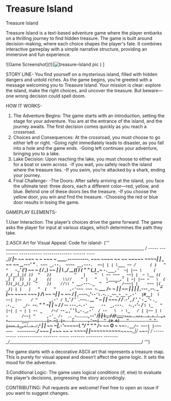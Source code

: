 # Treasure Island
Treasure Island

Treasure Island is a text-based adventure game where the player embarks on a thrilling journey to find hidden treasure. The game is built around decision-making, where each choice shapes the player's fate. It combines interactive gameplay with a simple narrative structure, providing an immersive and fun experience.


![Game Screenshot](![(![treasure-Island  pic](https://github.com/user-attachments/assets/5f76ad03-02f4-45c6-98da-801750ea00f9)
)
]

STORY LINE-
You find yourself on a mysterious island, filled with hidden dangers and untold riches. As the game begins, you’re greeted with a message welcoming you to Treasure Island. Your mission is clear: explore the island, make the right choices, and uncover the treasure. But beware—one wrong decision could spell doom.

HOW IT WORKS-
1. The Adventure Begins:
 The game starts with an introduction, setting the stage for your adventure. You are at the entrance of the island, and the journey awaits. The first decision comes quickly as you reach a crossroad.
2. Choices and Consequences: At the crossroad, you must choose to go either left or right.
   -Going right immediately leads to disaster, as you fall into a hole and the game ends.
   -Going left continues your adventure, bringing you to a lake.
3. Lake Decision: Upon reaching the lake, you must choose to either wait for a boat or swim across.
   -If you wait, you safely reach the island where the treasure lies.
   -If you swim, you’re attacked by a shark, ending your journey.
4. Final Challenge-
   -The Doors:
   After safely arriving at the island, you face the ultimate test: three doors, each a different color—red, yellow, and blue. Behind one of these doors lies the treasure.
   -If you choose the yellow door, you win and find the treasure.
   -Choosing the red or blue door results in losing the game.

GAMEPLAY ELEMENTS-


1.User Interaction: The player’s choices drive the game forward. The game asks the player for input at various stages, which determines the path they take.


2.ASCII Art for Visual Appeal:
Code for island-
(''' ____________________________________________________________________
 / \-----     ---------  -----------     -------------- ------    ----\
 \_/__________________________________________________________________/
 |~ ~~ ~~~ ~ ~ ~~~ ~ _____.----------._ ~~~  ~~~~ ~~   ~~  ~~~~~ ~~~~|
 |  _   ~~ ~~ __,---'_       "         `. ~~~ _,--.  ~~~~ __,---.  ~~|
 | | \___ ~~ /      ( )   "          "   `-.,' (') \~~ ~ (  / _\ \~~ |
 |  \    \__/_   __(( _)_      (    "   "     (_\_) \___~ `-.___,'  ~|
 |~~ \     (  )_(__)_|( ))  "   ))          "   |    "  \ ~~ ~~~ _ ~~|
 |  ~ \__ (( _( (  ))  ) _)    ((     \\//    " |   "    \_____,' | ~|
 |~~ ~   \  ( ))(_)(_)_)|  "    ))    //\\ " __,---._  "  "   "  /~~~|
 |    ~~~ |(_ _)| | |   |   "  (   "      ,-'~~~ ~~~ `-.   ___  /~ ~ |
 | ~~     |  |  |   |   _,--- ,--. _  "  (~~  ~~~~  ~~~ ) /___\ \~~ ~|
 |  ~ ~~ /   |      _,----._,'`--'\.`-._  `._~~_~__~_,-'  |H__|  \ ~~|
 |~~    / "     _,-' / `\ ,' / _'  \`.---.._          __        " \~ |
 | ~~~ / /   .-' , / ' _,'_  -  _ '- _`._ `.`-._    _/- `--.   " " \~|
 |  ~ / / _-- `---,~.-' __   --  _,---.  `-._   _,-'- / ` \ \_   " |~|
 | ~ | | -- _    /~/  `-_- _  _,' '  \ \_`-._,-'  / --   \  - \_   / |
 |~~ | \ -      /~~| "     ,-'_ /-  `_ ._`._`-...._____...._,--'  /~~|
 | ~~\  \_ /   /~~/    ___  `---  ---  - - ' ,--.     ___        |~ ~|
 |~   \      ,'~~|  " (o o)   "         " " |~~~ \_,-' ~ `.     ,'~~ |
 | ~~ ~|__,-'~~~~~\    \"/      "  "   "    /~ ~~   O ~ ~~`-.__/~ ~~~|
 |~~~ ~~~  ~~~~~~~~`.______________________/ ~~~    |   ~~~ ~~ ~ ~~~~|
 |____~~__~_______~~_~____~~_____~~___~_~~___~\_|_/ ~_____~___~__|
 / \----- ----- ------------  ------- ----- -------  --------  -------\
 \_/__________________________________________________________________/
  ''')

  
The game starts with a decorative ASCII art that represents a treasure map. This is purely for visual appeal and doesn’t affect the game logic. It sets the mood for the adventure.


3.Conditional Logic: The game uses logical conditions (if, else) to evaluate the player’s decisions, progressing the story accordingly.

CONTRIBUTING: Pull requests are welcome! Feel free to open an issue if you want to suggest changes.

   

